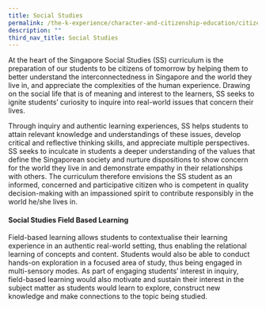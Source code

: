 ```yaml
---
title: Social Studies
permalink: /the-k-experience/character-and-citizenship-education/citizenship-programmes/social-studies/
description: ""
third_nav_title: Social Studies
---
```

<p>At the heart of the Singapore Social Studies (SS) curriculum is the preparation of our students to be citizens of tomorrow by helping them to better understand the interconnectedness in Singapore and the world they live in, and appreciate the complexities of the human experience. Drawing on the social life that is of meaning and interest to the learners, SS seeks to ignite students&rsquo; curiosity to inquire into real-world issues that concern their lives.&nbsp;</p>
<p>Through inquiry and authentic learning experiences, SS helps students to attain relevant knowledge and understandings of these issues, develop critical and reflective thinking skills, and appreciate multiple perspectives. SS seeks to inculcate in students a deeper understanding of the values that define the Singaporean society and nurture dispositions to show concern for the world they live in and demonstrate empathy in their relationships with others. The curriculum therefore envisions the SS student as an informed, concerned and participative citizen who is competent in quality decision-making with an impassioned spirit to contribute responsibly in the world he/she lives in.</p>
<h4><strong>Social Studies Field Based Learning</strong></h4>
<p>Field-based learning allows students to contextualise their learning experience in an authentic real-world setting, thus enabling the relational learning of concepts and content. Students would also be able to conduct hands-on exploration in a focused area of study, thus being engaged in multi-sensory modes. As part of engaging students&rsquo; interest in inquiry, field-based learning would also motivate and sustain their interest in the subject matter as students would learn to explore, construct new knowledge and make connections to the topic being studied.</p>